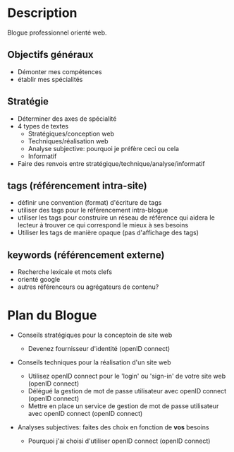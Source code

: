 # Description

Blogue professionnel orienté web.

## Objectifs généraux

  - Démonter mes compétences
  - établir mes spécialités




## Stratégie

  - Déterminer des axes de spécialité
  - 4 types de textes
    - Stratégiques/conception web
    - Techniques/réalisation web
    - Analyse subjective: pourquoi je préfère ceci ou cela
    - Informatif
  - Faire des renvois entre stratégique/technique/analyse/informatif

## tags (référencement intra-site)
  - définir une convention (format) d'écriture de tags
  - utiliser des tags pour le référencement intra-blogue
  - utiliser les tags pour construire un réseau de référence qui aidera le lecteur à trouver ce qui correspond le mieux à ses besoins
  - Utiliser les tags de manière opaque (pas d'affichage des tags)



## keywords (référencement externe)
 -  Recherche lexicale et mots clefs
 - orienté google
 - autres référenceurs ou agrégateurs de contenu?



# Plan du Blogue

  - Conseils stratégiques pour la conceptoin de site web
    - Devenez fournisseur d'identité (openID connect)


  - Conseils techniques pour la réalisation d'un site web
    - Utilisez openID connect pour le 'login' ou 'sign-in' de votre site web (openID connect)
    - Délégué la gestion de mot de passe utilisateur avec openID connect (openID connect)
    - Mettre en place un service de gestion de mot de passe utilisateur avec openID connect (openID connect)


  - Analyses subjectives: faites des choix en fonction de **vos** besoins
    - Pourquoi j'ai choisi d'utiliser openID connect (openID connect)

